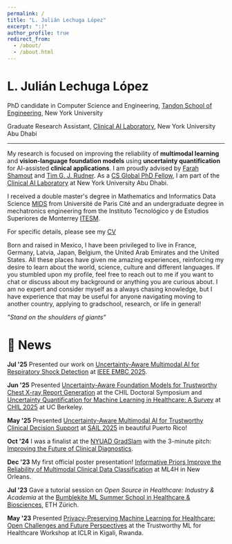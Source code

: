```yaml
---
permalink: /
title: "L. Julián Lechuga López"
excerpt: ":)"
author_profile: true
redirect_from:
  - /about/
  - /about.html
---
```

# L. Julián Lechuga López
PhD candidate in Computer Science and Engineering, [Tandon School of Engineering](https://engineering.nyu.edu/), New York University

Graduate Research Assistant, [Clinical AI Laboratory](https://clinicalailab.com/), New York University Abu Dhabi

---
My research is focused on improving the reliability of **multimodal learning** and **vision-language foundation models** using **uncertainty quantification** for AI-assisted **clinical applications**. I am proudly advised by [Farah Shamout](https://nyuad.nyu.edu/en/academics/divisions/engineering/faculty/farah-emad-shamout.html) and [Tim G. J. Rudner](https://timrudner.com/).
As a [CS Global PhD Fellow](https://nyuad.nyu.edu/en/academics/graduate-and-phd/phd-programs/global-phd-student-fellowship-in-computer-science.html), I am part of the [Clinical AI Laboratory](https://clinicalailab.com/) at New York University Abu Dhabi.

<!-- I am currently working on a collaboration with Professor [Tim Rudner](https://timrudner.com/) implementing uncertainty quantification methods on the MIMIC dataset. We have submitted a workshop chest X-ray datasets.   -->
 <!-- lie at the intersection of computer vision, healthcare, neuroscience, bio-design, human-computer interaction, and robotics. Until this day I still feel like machine learning and AI in general is magic. Being able to build an application that can positively impact the lives of people product with just your computer is still mindblowing for me. -->

I received a double master's degree in Mathematics and Informatics Data Science [MIDS](https://master.math.u-paris.fr/annee/m2-mids/) from Université de Paris Cité and an undergraduate degree in mechatronics engineering from the Instituto Tecnológico y de Estudios Superiores de Monterrey [ITESM](https://tec.mx/en).

For specific details, please see my [CV](/files/CV_JulianLechuga.pdf)
<!-- Throughout the years I have developed different mechatronic systems and software applications using augmented reality, virtual reality, NLP, computer vision, machine learning, deep learning and data science. -->
<!-- In 2018 I worked as a research assistant at the [Yamamoto Human Computer Interaction Laboratory](http://www2.kanazawa-it.ac.jp/yamalab/) at the Kanazawa Institute of Technology under the supervision of Dr Tomohito Yamamoto. I developed an application using augmented reality and deep learning for analyzing heartbeat sounds to create a pre-diagnostic mobile tool. -->

Born and raised in Mexico, I have been privileged to live in France, Germany, Latvia, Japan, Belgium, the United Arab Emirates and the United States. All these places have given me amazing experiences, reinforcing my desire to learn about the world, science, culture and different languages. 
If you stumbled upon my profile, feel free to reach out to me if you want to chat or discuss about my background or anything you are curious about. I am no expert and consider myself as a always chasing knowledge, but I have experience that may be useful for anyone navigating moving to another country, applying to gradschool, research, or life in general! 
<!-- I speak Spanish, English and French fluently and I continue to study and improve my German and Japanese (I recently started learning Arabic :D). -->
<!-- I strongly believe that we must strive to achieve the best version of ourselves both physically and mentally, which is the only thing we can do with the limited time we have on this Earth. -->

*"Stand on the shoulders of giants"*
<!-- *“The mystery of life isn't a problem to solve, but a reality to experience.”* - Frank Herbert -->

📰 News
======

**Jul '25**  Presented our work on [Uncertainty-Aware Multimodal AI for Respiratory Shock Detection](https://drive.google.com/file/d/1VYkOLTrd-z7IqwK-hDs25J812WUl0qUo/view?usp=drive_link) at [IEEE EMBC 2025](https://embc.embs.org/2025/).

**Jun '25**  Presented [Uncertainty-Aware Foundation Models for Trustworthy Chest X-ray Report Generation](/files/CHIL_2025_PhD_poster.pdf) at the CHIL Doctoral Symposium and [Uncertainty Quantification for Machine Learning in Healthcare: A Survey](https://www.arxiv.org/abs/2505.02874) at [CHIL 2025](https://chil.ahli.cc/) at UC Berkeley.

**May '25**  Presented [Uncertainty-Aware Multimodal AI for Trustworthy Clinical Decision Support](/files/SAIL_2025_poster.pdf) at [SAIL 2025](https://sail.health/event/sail-2025/) in beautiful Puerto Rico!

<!-- **Apr '25**  
Delivered a talk on *MedCertAIn: Uncertainty-Aware Multimodal AI for Trustworthy In-Hospital Mortality Prediction* at the UAE Graduate Students Research Conference at American University of Sharjah, UAE. -->

<!-- **Feb '25**  
Presented *MedCertAIn: Uncertainty-Aware Multimodal AI for Trustworthy In-Hospital Mortality Prediction* at the AI Revolution in Healthcare Summit in Dubai, UAE. -->

**Oct '24**  I was a finalist at the [NYUAD GradSlam](https://nyuad.nyu.edu/en/research/postdoctoral-research/grad-slam.html) with the 3-minute pitch: [Improving the Future of Clinical Diagnostics](https://www.youtube.com/watch?v=1rd5Gnp4zf8?rel=0).

**Dec '23**  My first official poster presentation! [Informative Priors Improve the Reliability of Multimodal Clinical Data Classification](https://arxiv.org/abs/2312.00794) at ML4H in New Orleans.

**Jul '23**  Gave a tutorial session on *Open Source in Healthcare: Industry & Academia* at the [Bumblekite ML Summer School in Healthcare & Biosciences](https://www.bumblekite.co/summer-school-23), ETH Zürich.

**May '23**  Presented [Privacy-Preserving Machine Learning for Healthcare: Open Challenges and Future Perspectives](https://link.springer.com/chapter/10.1007/978-3-031-39539-0_3) at the Trustworthy ML for Healthcare Workshop at ICLR in Kigali, Rwanda.


<!-- * **Robotics**: Mechatronic systems for automating every day tasks, autonomous vehicles, swarm robotics, virtual reality surveillance systems. Robotics is just awesome. -->
<!-- * **Health Data Science**: Analysis of medical data and research of SOTA methods for detection and classification for cancer. Main goal: development of high performing low-cost applications and diagnostic tools to increase the access for disadvantaged people to safe and reliable health services driven by technology. -->
<!-- * **Neuroscience**: Understanding how the brain works and particularly learn about the processes that allow you to read these words and continue breathing without having to think about it. -->
<!-- * **AI policy**: Starting in Fall 2023, I got more involved in topics regarding AI regulation and policy, with a special focus on developing countries. Got very inspired by an amazing course by Prof Sunoo Park & Prof Kyunghyun Cho and continued with the Responsible AI course from Prof Julia Stoyanovich.
* **Graph data networks**: I find graph theory fascinating, I think there is huge potential in the applications of graph databases. 
<!-- I developed a project for analyzing historical F1 data using graph databases. -->
<!-- * **Gastronomy**: I will eventually have my own restaurant in which people can enjoy the combination of delicious food and the marvels of AI. I wonder how can AI can be merged with gastronomy to improve and create new culinary experiences? I worked in a taqueria for 1 beautiful day! -->
<!-- * **Finance**: I am interested in learning about finance and the dynamics of investments and economy in general. -->
<!-- * **Culture**: I am interested in art, AI and mechatronic systems working together to create new ways of artistic expression and immersive experiences. I was able to develop this interest in 2022 by being part of [CreARTathon 2022: Project Réseaunance](https://creartathon.com/). This summer school was led by Professor [Wendy Mackay](https://ex-situ.lri.fr/people/mackay).  -->
<!-- This is the front page of a website that is powered by the [academicpages template](https://github.com/academicpages/academicpages.github.io) and hosted on GitHub pages. [GitHub pages](https://pages.github.com) is a free service in which websites are built and hosted from code and data stored in a GitHub repository, automatically updating when a new commit is made to the respository. This template was forked from the [Minimal Mistakes Jekyll Theme](https://mmistakes.github.io/minimal-mistakes/) created by Michael Rose, and then extended to support the kinds of content that academics have: publications, talks, teaching, a portfolio, blog posts, and a dynamically-generated CV. You can fork [this repository](https://github.com/academicpages/academicpages.github.io) right now, modify the configuration and markdown files, add your own PDFs and other content, and have your own site for free, with no ads! An older version of this template powers my own personal website at [stuartgeiger.com](http://stuartgeiger.com), which uses [this Github repository](https://github.com/staeiou/staeiou.github.io). -->

<!-- A data-driven personal website
======
Like many other Jekyll-based GitHub Pages templates, academicpages makes you separate the website's content from its form. The content & metadata of your website are in structured markdown files, while various other files constitute the theme, specifying how to transform that content & metadata into HTML pages. You keep these various markdown (.md), YAML (.yml), HTML, and CSS files in a public GitHub repository. Each time you commit and push an update to the repository, the [GitHub pages](https://pages.github.com/) service creates static HTML pages based on these files, which are hosted on GitHub's servers free of charge.

Many of the features of dynamic content management systems (like Wordpress) can be achieved in this fashion, using a fraction of the computational resources and with far less vulnerability to hacking and DDoSing. You can also modify the theme to your heart's content without touching the content of your site. If you get to a point where you've broken something in Jekyll/HTML/CSS beyond repair, your markdown files describing your talks, publications, etc. are safe. You can rollback the changes or even delete the repository and start over -- just be sure to save the markdown files! Finally, you can also write scripts that process the structured data on the site, such as [this one](https://github.com/academicpages/academicpages.github.io/blob/master/talkmap.ipynb) that analyzes metadata in pages about talks to display [a map of every location you've given a talk](https://academicpages.github.io/talkmap.html).

Getting started
======
1. Register a GitHub account if you don't have one and confirm your e-mail (required!)
1. Fork [this repository](https://github.com/academicpages/academicpages.github.io) by clicking the "fork" button in the top right.
1. Go to the repository's settings (rightmost item in the tabs that start with "Code", should be below "Unwatch"). Rename the repository "[your GitHub username].github.io", which will also be your website's URL.
1. Set site-wide configuration and create content & metadata (see below -- also see [this set of diffs](http://archive.is/3TPas) showing what files were changed to set up [an example site](https://getorg-testacct.github.io) for a user with the username "getorg-testacct")
1. Upload any files (like PDFs, .zip files, etc.) to the files/ directory. They will appear at https://[your GitHub username].github.io/files/example.pdf.  
1. Check status by going to the repository settings, in the "GitHub pages" section

Site-wide configuration
------
The main configuration file for the site is in the base directory in [_config.yml](https://github.com/academicpages/academicpages.github.io/blob/master/_config.yml), which defines the content in the sidebars and other site-wide features. You will need to replace the default variables with ones about yourself and your site's github repository. The configuration file for the top menu is in [_data/navigation.yml](https://github.com/academicpages/academicpages.github.io/blob/master/_data/navigation.yml). For example, if you don't have a portfolio or blog posts, you can remove those items from that navigation.yml file to remove them from the header.

Create content & metadata
------
For site content, there is one markdown file for each type of content, which are stored in directories like _publications, _talks, _posts, _teaching, or _pages. For example, each talk is a markdown file in the [_talks directory](https://github.com/academicpages/academicpages.github.io/tree/master/_talks). At the top of each markdown file is structured data in YAML about the talk, which the theme will parse to do lots of cool stuff. The same structured data about a talk is used to generate the list of talks on the [Talks page](https://academicpages.github.io/talks), each [individual page](https://academicpages.github.io/talks/2012-03-01-talk-1) for specific talks, the talks section for the [CV page](https://academicpages.github.io/cv), and the [map of places you've given a talk](https://academicpages.github.io/talkmap.html) (if you run this [python file](https://github.com/academicpages/academicpages.github.io/blob/master/talkmap.py) or [Jupyter notebook](https://github.com/academicpages/academicpages.github.io/blob/master/talkmap.ipynb), which creates the HTML for the map based on the contents of the _talks directory).

**Markdown generator**

I have also created [a set of Jupyter notebooks](https://github.com/academicpages/academicpages.github.io/tree/master/markdown_generator
) that converts a CSV containing structured data about talks or presentations into individual markdown files that will be properly formatted for the academicpages template. The sample CSVs in that directory are the ones I used to create my own personal website at stuartgeiger.com. My usual workflow is that I keep a spreadsheet of my publications and talks, then run the code in these notebooks to generate the markdown files, then commit and push them to the GitHub repository.

How to edit your site's GitHub repository
------
Many people use a git client to create files on their local computer and then push them to GitHub's servers. If you are not familiar with git, you can directly edit these configuration and markdown files directly in the github.com interface. Navigate to a file (like [this one](https://github.com/academicpages/academicpages.github.io/blob/master/_talks/2012-03-01-talk-1.md) and click the pencil icon in the top right of the content preview (to the right of the "Raw | Blame | History" buttons). You can delete a file by clicking the trashcan icon to the right of the pencil icon. You can also create new files or upload files by navigating to a directory and clicking the "Create new file" or "Upload files" buttons.

Example: editing a markdown file for a talk
![Editing a markdown file for a talk](/images/editing-talk.png)

For more info
------
More info about configuring academicpages can be found in [the guide](https://academicpages.github.io/markdown/). The [guides for the Minimal Mistakes theme](https://mmistakes.github.io/minimal-mistakes/docs/configuration/) (which this theme was forked from) might also be helpful. -->
